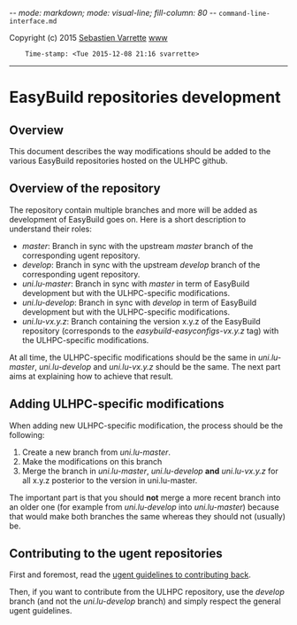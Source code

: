 -*- mode: markdown; mode: visual-line; fill-column: 80 -*-
`command-line-interface.md`

Copyright (c) 2015 [Sebastien Varrette](mailto:<Sebastien.Varrette@uni.lu>) [www]()

        Time-stamp: <Tue 2015-12-08 21:16 svarrette>

-------------------

# EasyBuild repositories development

## Overview

This document describes the way modifications should be added to the various EasyBuild repositories hosted on the ULHPC github.

## Overview of the repository

The repository contain multiple branches and more will be added as development of EasyBuild goes on. Here is a short description to understand their roles:

* _master_: Branch in sync with the upstream _master_ branch of the corresponding ugent repository.
* _develop_: Branch in sync with the upstream _develop_ branch of the corresponding ugent repository.
* _uni.lu-master_: Branch in sync with _master_ in term of EasyBuild development but with the ULHPC-specific modifications.
* _uni.lu-develop_: Branch in sync with _develop_ in term of EasyBuild development but with the ULHPC-specific modifications.
* _uni.lu-vx.y.z_: Branch containing the version x.y.z of the EasyBuild repository (corresponds to the _easybuild-easyconfigs-vx.y.z_ tag) with the ULHPC-specific modifications.

At all time, the ULHPC-specific modifications should be the same in _uni.lu-master_, _uni.lu-develop_ and _uni.lu-vx.y.z_ should be the same. The next part aims at explaining how to achieve that result.

## Adding ULHPC-specific modifications

When adding new ULHPC-specific modification, the process should be the following:

1. Create a new branch from _uni.lu-master_.
2. Make the modifications on this branch
3. Merge the branch in _uni.lu-master_, _uni.lu-develop_ **and** _uni.lu-vx.y.z_ for all x.y.z posterior to the version in uni.lu-master.

The important part is that you should **not** merge a more recent branch into an older one (for example from _uni.lu-develop_ into _uni.lu-master_) because that would make both branches the same whereas they should not (usually) be.

## Contributing to the ugent repositories

First and foremost, read the [ugent guidelines to contributing back](https://github.com/hpcugent/easybuild/wiki/Contributing-back).

Then, if you want to contribute from the ULHPC repository, use the _develop_ branch (and not the _uni.lu-develop_ branch) and simply respect the general ugent guidelines.
